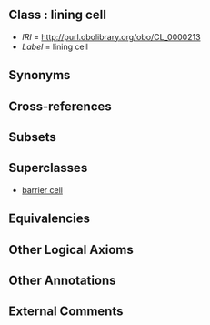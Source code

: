 
## Class : lining cell

 * *IRI* = http://purl.obolibrary.org/obo/CL_0000213
 * *Label* = lining cell

## Synonyms


## Cross-references


## Subsets


## Superclasses

 * [barrier cell](../../CL/15/CL_0000215.md)

## Equivalencies


## Other Logical Axioms


## Other Annotations


## External Comments

